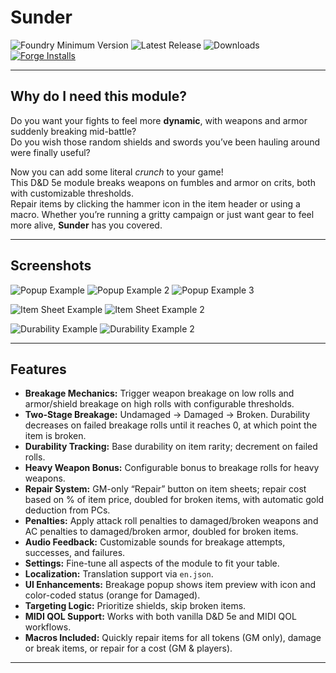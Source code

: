 # Sunder

![Foundry Minimum Version](https://img.shields.io/badge/dynamic/json?url=https://raw.githubusercontent.com/mfozz/sunder/main/module.json&label=Foundry%20Version&query=$.compatibility.minimum&colorB=orange)
![Latest Release](https://img.shields.io/github/v/release/mfozz/sunder)
![Downloads](https://img.shields.io/github/downloads/mfozz/sunder/total)
[![Forge Installs](https://img.shields.io/badge/dynamic/json?label=Forge%20Installs&query=package.installs&suffix=%25&url=https%3A%2F%2Fforge-vtt.com%2Fapi%2Fbazaar%2Fpackage%2Fsunder&colorB=4aa94a)](https://forge-vtt.com/bazaar#package=sunder)

---

## Why do I need this module?

Do you want your fights to feel more **dynamic**, with weapons and armor suddenly breaking mid-battle?  
Do you wish those random shields and swords you’ve been hauling around were finally useful?

Now you can add some literal *crunch* to your game!  
This D&D 5e module breaks weapons on fumbles and armor on crits, both with customizable thresholds.  
Repair items by clicking the hammer icon in the item header or using a macro. Whether you’re running a gritty campaign or just want gear to feel more alive, **Sunder** has you covered.

---

## Screenshots

![Popup Example](https://raw.githubusercontent.com/mfozz/sunder/main/media/popup-1.png)
![Popup Example 2](https://raw.githubusercontent.com/mfozz/sunder/main/media/popup-2.png)
![Popup Example 3](https://raw.githubusercontent.com/mfozz/sunder/main/media/popup-3.png)

![Item Sheet Example](https://raw.githubusercontent.com/mfozz/sunder/main/media/itemsheet-1.png)
![Item Sheet Example 2](https://raw.githubusercontent.com/mfozz/sunder/main/media/itemsheet-2.png)

![Durability Example](https://raw.githubusercontent.com/mfozz/sunder/main/media/durability-1.png)
![Durability Example 2](https://raw.githubusercontent.com/mfozz/sunder/main/media/durability-2.png)

---

## Features

- **Breakage Mechanics:** Trigger weapon breakage on low rolls and armor/shield breakage on high rolls with configurable thresholds.
- **Two-Stage Breakage:** Undamaged → Damaged → Broken. Durability decreases on failed breakage rolls until it reaches 0, at which point the item is broken.
- **Durability Tracking:** Base durability on item rarity; decrement on failed rolls.
- **Heavy Weapon Bonus:** Configurable bonus to breakage rolls for heavy weapons.
- **Repair System:** GM-only “Repair” button on item sheets; repair cost based on % of item price, doubled for broken items, with automatic gold deduction from PCs.
- **Penalties:** Apply attack roll penalties to damaged/broken weapons and AC penalties to damaged/broken armor, doubled for broken items.
- **Audio Feedback:** Customizable sounds for breakage attempts, successes, and failures.
- **Settings:** Fine-tune all aspects of the module to fit your table.
- **Localization:** Translation support via `en.json`.
- **UI Enhancements:** Breakage popup shows item preview with icon and color-coded status (orange for Damaged).
- **Targeting Logic:** Prioritize shields, skip broken items.
- **MIDI QOL Support:** Works with both vanilla D&D 5e and MIDI QOL workflows.
- **Macros Included:** Quickly repair items for all tokens (GM only), damage or break items, or repair for a cost (GM & players).

---
